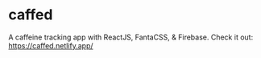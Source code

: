 # caffed
 A caffeine tracking app with ReactJS, FantaCSS, & Firebase. Check it out: https://caffed.netlify.app/
